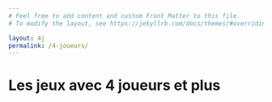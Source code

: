 ```yaml
---
# Feel free to add content and custom Front Matter to this file.
# To modify the layout, see https://jekyllrb.com/docs/themes/#overriding-theme-defaults

layout: 4j
permalink: /4-joueurs/
---
```

<h1>Les jeux avec 4 joueurs et plus</h1>
